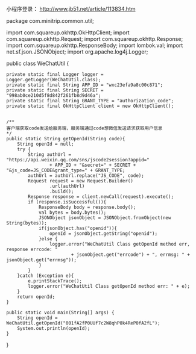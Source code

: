 
小程序登录：
http://www.jb51.net/article/113834.htm


package com.minitrip.common.util;

import com.squareup.okhttp.OkHttpClient;
import com.squareup.okhttp.Request;
import com.squareup.okhttp.Response;
import com.squareup.okhttp.ResponseBody;
import lombok.val;
import net.sf.json.JSONObject;
import org.apache.log4j.Logger;

public class WeChatUtil {

    private static final Logger logger =  Logger.getLogger(WeChatUtil.class);
    private static final String APP_ID = "wxc23efa9a8c00c871";
    private static final String SECRET = "998ab0ce210d5f8d842f261fb8d9d46a";
    private static final String GRANT_TYPE = "authorization_code";
    private static final OkHttpClient client = new OkHttpClient();


    /**
    客户端获取code发送给服务端，服务端通过code想微信发送请求获取用户信息
    */
    public static String getOpenId(String code){
        String openId = null;
        try {
            String authUrl = "https://api.weixin.qq.com/sns/jscode2session?appid="
                    + APP_ID + "&secret=" + SECRET + "&js_code=JS_CODE&grant_type=" + GRANT_TYPE;
            authUrl = authUrl.replace("JS_CODE", code);
            Request request = new Request.Builder()
                    .url(authUrl)
                    .build();
            Response response = client.newCall(request).execute();
            if (response.isSuccessful()){
                ResponseBody body = response.body();
                val bytes = body.bytes();
                JSONObject jsonObject = JSONObject.fromObject(new String(bytes));
                if(jsonObject.has("openid")){
                    openId = jsonObject.getString("openid");
                }else {
                    logger.error("WeChatUtil Class getOpenId method err, response errcode: "
                            + jsonObject.get("errcode") + ", errmsg: " + jsonObject.get("errmsg"));
                }
            }
        }catch (Exception e){
            e.printStackTrace();
            logger.error("WeChatUtil Class getOpenId method err: " + e);
        }
        return openId;
    }

    public static void main(String[] args) {
        String openId = WeChatUtil.getOpenId("001fA2fP0UUf7c2W8qhP0k4ReP0fA2fL");
        System.out.println(openId);
    }
}
